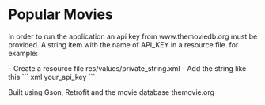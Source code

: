 # Popular Movies

<p>In order to run the application an api key from www.themoviedb.org must
 be provided. A string item with the name of API_KEY in a resource file.
 for example:</p>
 - Create a resource file res/values/private_string.xml
 - Add the string like this
 ``` xml
     <resources>
         <string name="API_KEY">your_api_key</string>
     </resources>
 ```
 
<p>Built using Gson, Retrofit and the movie database themovie.org</p>

